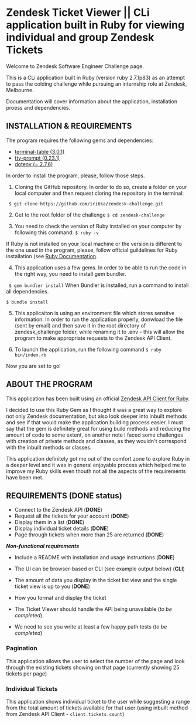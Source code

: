 # Zendesk Ticket Viewer || CLi application built in Ruby for viewing individual and group Zendesk Tickets

Welcome to Zendesk Software Engineer Challenge page. 

This is a CLi application built in Ruby (version ruby 2.7.1p83) as an attempt to pass the colding challenge while pursuing an internship role at Zendesk, Melbourne.

Documentation will cover information about the application, installation proess and dependencies.

## INSTALLATION & REQUIREMENTS

The program requires the following gems and dependencies:

  *  [terminal-table (3.0.1)](https://github.com/tj/terminal-table)
  *  [tty-prompt (0.23.1)](https://github.com/piotrmurach/tty-prompt)
  *  [dotenv (= 2.7.6)](https://rubygems.org/gems/dotenv/versions/2.1.1)

In order to install the program, please, follow those steps.
1. Cloning the GitHub repository. In order to do so, create a folder on your local computer and then request cloring the repository in the terminal:

``` $ git clone https://github.com/iri6ka/zendesk-challenge.git```

2. Get to the root folder of the challenge 
```$ cd zendesk-challenge ```

3. You need to check the version of Ruby installed on your computer by following this command:
```$ ruby -v```

If Ruby is not installed on your local machine or the version is different to the one used in the program, please, follow official guildelines for Ruby installation (see [Ruby Documentation](https://www.ruby-lang.org/en/documentation/installation/).

4. This application uses a few gems. In order to be able to run the code in the right way, you need to install gem bundler. 

``` $ gem bundler install```
When Bundler is installed, run a command to install all dependencies.

```$ bundle install```

5. This applicaiton is using an environment file which stores sensitve information. In order to run the application properly, donwload the file (sent by email) and then save it in the root directory of zendesk_challenge folder, while renaming it to .env - this will allow the program to make appropriate requests to the Zendesk API Client.

6. To launch the application, run the following command
```$ ruby bin/index.rb```

Now you are set to go!

## ABOUT THE PROGRAM

This application has been built using an official [Zendesk API Client for Ruby](https://github.com/zendesk/zendesk_api_client_rb).

I decided to use this Ruby Gem as I thought it was a great way to explore not only Zendesk documentation, but also look deeper into inbuilt methods and see if that would make the application building process easier. I must say that the gem is definitely great for using build methods and reducing the amount of code to some extent, on another note I faced some challenges with creation of private methods and classes, as they wouldn't correspond with the inbuilt methods or classes. 

This application definitely got me out of the comfort zone to explore Ruby in a deeper level and it was in general enjoyable process which helped me to improve my Ruby skills even thouth not all the aspects of the requirements have been met.

## REQUIREMENTS (DONE status)

* Connect to the Zendesk API (**DONE**)
* Request all the tickets for your account (**DONE**)
* Display them in a list (**DONE**)
* Display individual ticket details (**DONE**)
* Page through tickets when more than 25 are returned (**DONE**)

***Non-functional requirements***
* Include a README with installation and usage instructions (**DONE**)

* The UI can be browser-based or CLI (see example output below) (**CLI**)

* The amount of data you display in the ticket list view and the single ticket view is up to
you (**DONE**)

* How you format and display the ticket 

* The Ticket Viewer should handle the API being unavailable (*to be completed*). 

* We need to see you write at least a few happy path tests (*to be completed*)

### Pagination
This application allows the user to select the number of the page and look through the existing tickets showing on that page (currently showing 25 tickets per page)

### Individual Tickets

This application shows individual ticket to the user while suggesting a range from the total amount of tickets available for that user 
(using inbuilt method from Zendesk API Client - ```client.tickets.count```)